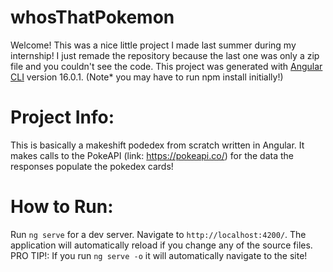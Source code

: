# whosThatPokemon

Welcome! This was a nice little project I made last summer during my internship! I just remade the repository because the last one was only a zip file and you couldn't see the code.
This project was generated with [Angular CLI](https://github.com/angular/angular-cli) version 16.0.1.
(Note* you may have to run npm install initially!)

# Project Info:

This is basically a makeshift podedex from scratch written in Angular. It makes calls to the PokeAPI (link: https://pokeapi.co/) for the data the responses populate the pokedex cards! 

# How to Run:

Run `ng serve` for a dev server. Navigate to `http://localhost:4200/`. The application will automatically reload if you change any of the source files. <br> PRO TIP!: If you run `ng serve -o` it will automatically navigate to the site!




